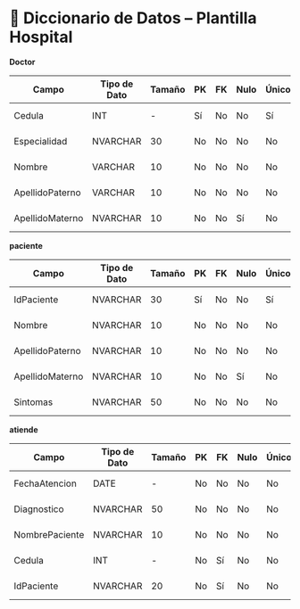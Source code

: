 # 📘 Diccionario de Datos – Plantilla Hospital

**Doctor**

| Campo             | Tipo de Dato | Tamaño | PK  | FK  | Nulo | Único | Restricciones                     | Referencia | Descripción                      |
|-------------------|-------------|--------|-----|-----|------|-------|-----------------------------------|------------|----------------------------------|
| Cedula            | INT         | -      | Sí  | No  | No   | Sí    | > 0                               | -          | Cédula profesional               |
| Especialidad      | NVARCHAR    | 30     | No  | No  | No   | No    | Solo letras                       | -          | Especialidad médica              |
| Nombre            | VARCHAR     | 10     | No  | No  | No   | No    | Solo letras                       | -          | Nombre del doctor                |
| ApellidoPaterno   | VARCHAR     | 10     | No  | No  | No   | No    | Solo letras                       | -          | Apellido paterno                 |
| ApellidoMaterno   | NVARCHAR    | 10     | No  | No  | Sí   | No    | Solo letras                       | -          | Apellido materno                 |

**paciente**

| Campo             | Tipo de Dato | Tamaño | PK  | FK  | Nulo | Único | Restricciones                     | Referencia | Descripción                      |
|-------------------|-------------|--------|-----|-----|------|-------|-----------------------------------|------------|----------------------------------|
| IdPaciente        | NVARCHAR    | 30     | Sí  | No  | No   | Sí    | -                                 | -          | Identificador único              |
| Nombre            | NVARCHAR    | 10     | No  | No  | No   | No    | Solo letras                       | -          | Nombre del paciente              |
| ApellidoPaterno   | NVARCHAR    | 10     | No  | No  | No   | No    | Solo letras                       | -          | Apellido paterno                 |
| ApellidoMaterno   | NVARCHAR    | 10     | No  | No  | Sí   | No    | Solo letras                       | -          | Apellido materno                 |
| Sintomas          | NVARCHAR    | 50     | No  | No  | No   | No    | -                                 | -          | Síntomas del paciente            |

**atiende**

| Campo           | Tipo de Dato | Tamaño | PK  | FK  | Nulo | Único | Restricciones                     | Referencia          | Descripción               |
|-----------------|-------------|--------|-----|-----|------|-------|-----------------------------------|---------------------|---------------------------|
| FechaAtencion   | DATE        | -      | No  | No  | No   | No    | <= CURRENT_DATE                   | -                   | Fecha de atención         |
| Diagnostico     | NVARCHAR    | 50     | No  | No  | No   | No    | -                                 | -                   | Diagnóstico médico        |
| NombrePaciente  | NVARCHAR    | 10     | No  | No  | No   | No    | Solo letras                       | -                   | Nombre del paciente       |
| Cedula          | INT         | -      | No  | Sí  | No   | No    | > 0                               | DOCTOR(Cedula)      | Doctor que atendió        |
| IdPaciente      | NVARCHAR    | 20     | No  | Sí  | No   | No    | -                                 | PACIENTE(IdPaciente)| Paciente atendido         

